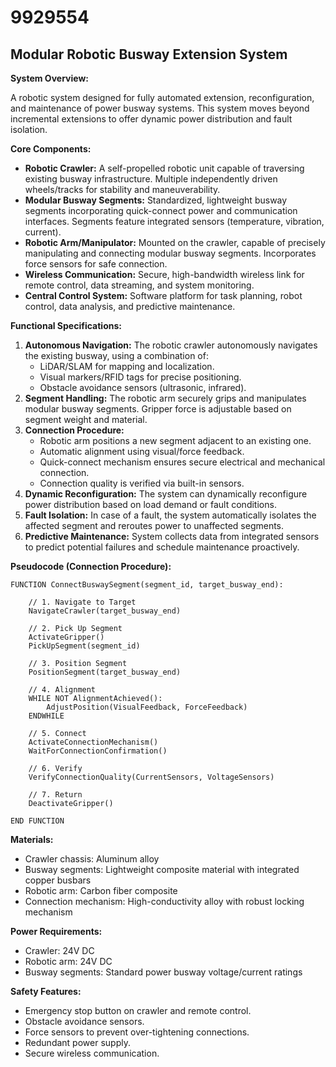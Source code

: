 # 9929554

## Modular Robotic Busway Extension System

**System Overview:**

A robotic system designed for fully automated extension, reconfiguration, and maintenance of power busway systems. This system moves beyond incremental extensions to offer dynamic power distribution and fault isolation.

**Core Components:**

*   **Robotic Crawler:** A self-propelled robotic unit capable of traversing existing busway infrastructure. Multiple independently driven wheels/tracks for stability and maneuverability.
*   **Modular Busway Segments:** Standardized, lightweight busway segments incorporating quick-connect power and communication interfaces. Segments feature integrated sensors (temperature, vibration, current).
*   **Robotic Arm/Manipulator:** Mounted on the crawler, capable of precisely manipulating and connecting modular busway segments. Incorporates force sensors for safe connection.
*   **Wireless Communication:** Secure, high-bandwidth wireless link for remote control, data streaming, and system monitoring.
*   **Central Control System:** Software platform for task planning, robot control, data analysis, and predictive maintenance.

**Functional Specifications:**

1.  **Autonomous Navigation:** The robotic crawler autonomously navigates the existing busway, using a combination of:
    *   LiDAR/SLAM for mapping and localization.
    *   Visual markers/RFID tags for precise positioning.
    *   Obstacle avoidance sensors (ultrasonic, infrared).
2.  **Segment Handling:** The robotic arm securely grips and manipulates modular busway segments. Gripper force is adjustable based on segment weight and material.
3.  **Connection Procedure:**
    *   Robotic arm positions a new segment adjacent to an existing one.
    *   Automatic alignment using visual/force feedback.
    *   Quick-connect mechanism ensures secure electrical and mechanical connection.
    *   Connection quality is verified via built-in sensors.
4.  **Dynamic Reconfiguration:** The system can dynamically reconfigure power distribution based on load demand or fault conditions.
5.  **Fault Isolation:** In case of a fault, the system automatically isolates the affected segment and reroutes power to unaffected segments.
6.  **Predictive Maintenance:** System collects data from integrated sensors to predict potential failures and schedule maintenance proactively.

**Pseudocode (Connection Procedure):**

```
FUNCTION ConnectBuswaySegment(segment_id, target_busway_end):

    // 1. Navigate to Target
    NavigateCrawler(target_busway_end)

    // 2. Pick Up Segment
    ActivateGripper()
    PickUpSegment(segment_id)

    // 3. Position Segment
    PositionSegment(target_busway_end)

    // 4. Alignment
    WHILE NOT AlignmentAchieved():
        AdjustPosition(VisualFeedback, ForceFeedback)
    ENDWHILE

    // 5. Connect
    ActivateConnectionMechanism()
    WaitForConnectionConfirmation()

    // 6. Verify
    VerifyConnectionQuality(CurrentSensors, VoltageSensors)

    // 7. Return
    DeactivateGripper()

END FUNCTION
```

**Materials:**

*   Crawler chassis: Aluminum alloy
*   Busway segments: Lightweight composite material with integrated copper busbars
*   Robotic arm: Carbon fiber composite
*   Connection mechanism: High-conductivity alloy with robust locking mechanism

**Power Requirements:**

*   Crawler: 24V DC
*   Robotic arm: 24V DC
*   Busway segments: Standard power busway voltage/current ratings

**Safety Features:**

*   Emergency stop button on crawler and remote control.
*   Obstacle avoidance sensors.
*   Force sensors to prevent over-tightening connections.
*   Redundant power supply.
*   Secure wireless communication.
